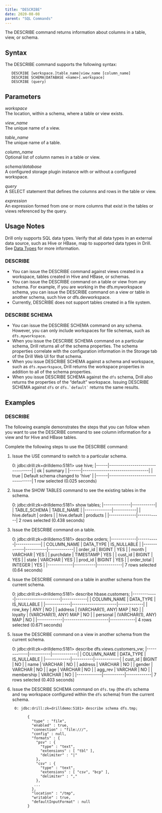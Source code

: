 ```yaml
---
title: "DESCRIBE"
date: 2020-08-08
parent: "SQL Commands"
---
```

The DESCRIBE command returns information about columns in a table, view, or schema.

## Syntax

The DESCRIBE command supports the following syntax:  

       DESCRIBE [workspace.]table_name|view_name [column_name]
       DESCRIBE SCHEMA|DATABASE <name>[.workspace]
       DESCRIBE (query)



## Parameters  
*workspace*  
The location, within a schema, where a table or view exists.  
 
*view_name*  
The unique name of a view.  

*table_name*  
The unique name of a table.  

*column_name*  
Optional list of column names in a table or view.  

*schema/database*  
A configured storage plugin instance with or without a configured workspace.  

*query*  
A SELECT statement that defines the columns and rows in the table or view.  

*expression*  
An expression formed from one or more columns that exist in the tables or views referenced by the query. 
 


## Usage Notes

Drill only supports SQL data types. Verify that all data types in an external data source, such as Hive or HBase, map to supported data types in Drill. See [Data Types]({{site.baseurl}}/docs/data-types/) for more information.  

### DESCRIBE
- You can issue the DESCRIBE command against views created in a workspace, tables created in Hive and HBase, or schemas.  
- You can issue the DESCRIBE command on a table or view from any schema. For example, if you are working in the dfs.myworkspace schema, you can issue the DESCRIBE command on a view or table in another schema, such hive or dfs.devworkspace.  
- Currently, DESCRIBE does not support tables created in a file system.

### DESCRIBE SCHEMA  
- You can issue the DESCRIBE SCHEMA command on any schema. However, you can only include workspaces for file schemas, such as `dfs.myworkspace`.  
- When you issue the DESCRIBE SCHEMA command on a particular schema, Drill returns all of the schema properties. The schema properties correlate with the configuration information in the Storage tab of the Drill Web UI for that schema.  
- When you issue DESCRIBE SCHEMA against a schema and workspace, such as `dfs.myworkspace`, Drill returns the workspace properties in addition to all of the schema properties.  
- When you issue DESCRIBE SCHEMA against the `dfs` schema, Drill also returns the properties of the “default” workspace. Issuing DESCRIBE SCHEMA against `dfs` or `` dfs.`default` `` returns the same results. 


## Examples

### DESCRIBE  

The following example demonstrates the steps that you can follow when you want
to use the DESCRIBE command to see column information for a view and for Hive
and HBase tables.

Complete the following steps to use the DESCRIBE command:

  1. Issue the USE command to switch to a particular schema.

        0: jdbc:drill:zk=drilldemo:5181> use hive;
        |------|----------------------------------|
        | ok   | summary                          |
        |------|----------------------------------|
        | true | Default schema changed to 'hive' |
        |------|----------------------------------|
        1 row selected (0.025 seconds)

  2. Issue the SHOW TABLES command to see the existing tables in the schema.

        0: jdbc:drill:zk=drilldemo:5181> show tables;
        |--------------|------------|
        | TABLE_SCHEMA | TABLE_NAME |
        |--------------|------------|
        | hive.default | orders     |
        | hive.default | products   |
        |--------------|------------|
        2 rows selected (0.438 seconds)

  3. Issue the DESCRIBE command on a table.

        0: jdbc:drill:zk=drilldemo:5181> describe orders;
        |-------------|-----------|-------------|
        | COLUMN_NAME | DATA_TYPE | IS_NULLABLE |
        |-------------|-----------|-------------|
        | order_id    | BIGINT    | YES         |
        | month       | VARCHAR   | YES         |
        | purchdate   | TIMESTAMP | YES         |
        | cust_id     | BIGINT    | YES         |
        | state       | VARCHAR   | YES         |
        | prod_id     | BIGINT    | YES         |
        | order_total | INTEGER   | YES         |
        |-------------|-----------|-------------|
        7 rows selected (0.64 seconds)

  4. Issue the DESCRIBE command on a table in another schema from the current schema.

        0: jdbc:drill:zk=drilldemo:5181> describe hbase.customers;
        |-------------|-----------------------|-------------|
        | COLUMN_NAME | DATA_TYPE             | IS_NULLABLE |
        |-------------|-----------------------|-------------|
        | row_key     | ANY                   | NO          |
        | address     | (VARCHAR(1), ANY) MAP | NO          |
        | loyalty     | (VARCHAR(1), ANY) MAP | NO          |
        | personal    | (VARCHAR(1), ANY) MAP | NO          |
        |-------------|-----------------------|-------------|
        4 rows selected (0.671 seconds)

  5. Issue the DESCRIBE command on a view in another schema from the current schema.

        0: jdbc:drill:zk=drilldemo:5181> describe dfs.views.customers_vw;
        |-------------|-----------|-------------|
        | COLUMN_NAME | DATA_TYPE | IS_NULLABLE |
        |-------------|-----------|-------------|
        | cust_id     | BIGINT    | NO          |
        | name        | VARCHAR   | NO          |
        | address     | VARCHAR   | NO          |
        | gender      | VARCHAR   | NO          |
        | age         | VARCHAR   | NO          |
        | agg_rev     | VARCHAR   | NO          |
        | membership  | VARCHAR   | NO          |
        |-------------|-----------|-------------|
        7 rows selected (0.403 seconds)  
 
6. Issue the DESCRIBE SCHEMA command on `dfs.tmp` (the `dfs` schema and `tmp` workspace configured within the `dfs` schema) from the current schema.  
  
        0: jdbc:drill:zk=drilldemo:5181> describe schema dfs.tmp;  
       
              {
                "type" : "file",
                "enabled" : true,
                "connection" : "file:///",
                "config" : null,
                "formats" : {
                  "psv" : {
                    "type" : "text",
                    "extensions" : [ "tbl" ],
                    "delimiter" : "|"
                  },
                  "csv" : {
                    "type" : "text",
                    "extensions" : [ "csv", "bcp" ],
                    "delimiter" : ","
                  },
                 ... 
                },
                "location" : "/tmp",
                "writable" : true,
                "defaultInputFormat" : null
              }  



       
              
       
